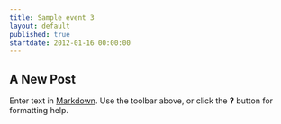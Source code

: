 ```yaml
---
title: Sample event 3
layout: default
published: true
startdate: 2012-01-16 00:00:00
---
```


## A New Post

Enter text in [Markdown](http://daringfireball.net/projects/markdown/). Use the toolbar above, or click the **?** button for formatting help.